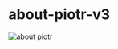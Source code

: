 # about-piotr-v3
![about piotr](https://user-images.githubusercontent.com/56931828/118634773-3465c780-b7d3-11eb-840c-65bd285d32e2.png)


